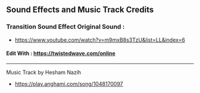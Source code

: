 ## Sound Effects and Music Track Credits

### Transition Sound Effect Original Sound : 

- https://www.youtube.com/watch?v=m9mxB8s3TzU&list=LL&index=6 

#### Edit With : https://twistedwave.com/online

---

Music Track by Hesham Nazih

- https://play.anghami.com/song/1048170097